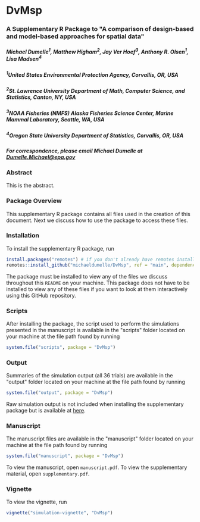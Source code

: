 # DvMsp

### A Supplementary R Package to "A comparison of design-based and model-based approaches for spatial data"

##### Michael Dumelle<sup>1</sup>, Matthew Higham<sup>2</sup>, Jay Ver Hoef<sup>3</sup>, Anthony R. Olsen<sup>1</sup>, Lisa Madsen<sup>4</sup>

##### <sup>1</sup>United States Environmental Protection Agency, Corvallis, OR, USA
##### <sup>2</sup>St. Lawrence University Department of Math, Computer Science, and Statistics, Canton, NY, USA
##### <sup>3</sup>NOAA Fisheries (NMFS) Alaska Fisheries Science Center, Marine Mammal Laboratory, Seattle, WA, USA
##### <sup>4</sup>Oregon State University Department of Statistics, Corvallis, OR, USA
##### For correspondence, please email Michael Dumelle at Dumelle.Michael@epa.gov

### Abstract
  This is the abstract.

### Package Overview

This supplementary R package contains all files used in the creation of this document. Next we discuss how to use the package to access these files.

### Installation

To install the supplementary R package, run
```r
install.packages("remotes") # if you don't already have remotes installed
remotes::install_github("michaeldumelle/DvMsp", ref = "main", dependencies = TRUE)
```

The package must be installed to view any of the files we discuss throughout this `README` on your machine. This package does not have to be installed to view any of these files if you want to look at them interactively using this GitHub repository.

### Scripts

After installing the package, the script used to perform the simulations presented in the manuscript is available in the "scripts" folder located on your machine at the file path found by running
```r
system.file("scripts", package = "DvMsp")
```

### Output

Summaries of the simulation output (all 36 trials) are available in the "output" folder located on your machine at the file path found by running
```r
system.file("output", package = "DvMsp")
```

Raw simulation output is not included when installing the supplementary package but is available at [here](https://github.com/michaeldumelle/DvMsp/tree/main/inst/output/simulation_raw).

### Manuscript

The manuscript files are available in the "manuscript" folder located on your machine at the file path found by running
```r
system.file("manuscript", package = "DvMsp")
```

To view the manuscript, open `manuscript.pdf`. To view the supplementary material, open `supplementary.pdf`.

### Vignette

To view the vignette, run
```r
vignette("simulation-vignette", "DvMsp")
```
